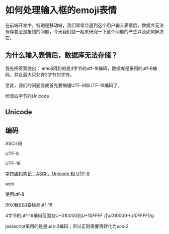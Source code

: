 

# 如何处理输入框的emoji表情

在前端开发中，特别是移动端，我们常常会遇到这个用户输入表情后，数据库无法保存甚至是报错的问题，今天我们就一起来研究一下这个问题的产生以及如何解决它。

## 为什么输入表情后，数据库无法存储？

我先把答案抛出： emoji用到的是4字节的utf-16编码，数据库是采用的utf-8编码，并且最大只允许3字节的字符。

至此，我们的问题变成首先要搞懂UTF-8和UTF-16编码了。



检测四字节的Unicode



## Unicode


## 编码






ASCII 码

UTF-8


UTF-16



[字符编码笔记：ASCII，Unicode 和 UTF-8](http://www.ruanyifeng.com/blog/2007/10/ascii_unicode_and_utf-8.html)



web

使用utf-8


所以我们只要检测utf-16



4字节的utf-16编码范围为U+010000到U+10FFFF
/[\u010000-\u10FFFF]/g



javascript采用的是是ucs-2编码；所以正则需要再转化为ucs-2
